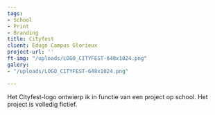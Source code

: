 ```yaml
---
tags:
- School
- Print
- Branding
title: Cityfest
client: Edugo Campus Glorieux
project-url: ''
ft-img: "/uploads/LOGO_CITYFEST-648x1024.png"
galery:
- "/uploads/LOGO_CITYFEST-648x1024.png"

---
```

Het Cityfest-logo ontwierp ik in functie van een project op school. Het project is volledig fictief.